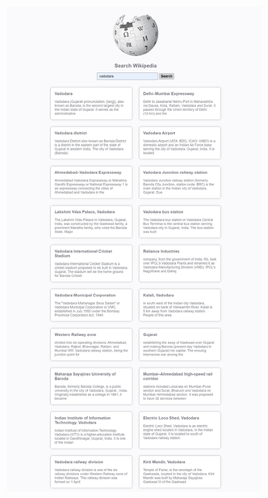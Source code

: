 <img src="https://github.com/vivek-munjapara/Wikipedia-Project/blob/master/images/vivek-munjapara.github.io_Wikipedia-Project_.png">
